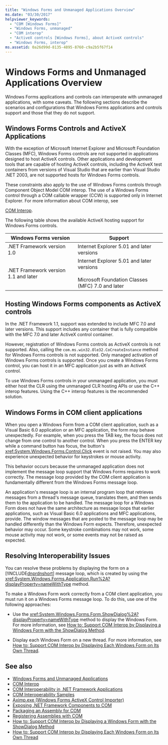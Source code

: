 ```yaml
---
title: "Windows Forms and Unmanaged Applications Overview"
ms.date: "03/30/2017"
helpviewer_keywords: 
  - "COM [Windows Forms]"
  - "Windows Forms, unmanaged"
  - "COM interop"
  - "ActiveX controls [Windows Forms], about ActiveX controls"
  - "Windows Forms, interop"
ms.assetid: 0a26d99d-8135-4895-8760-c9a2b5f67f14
---
```

# Windows Forms and Unmanaged Applications Overview
Windows Forms applications and controls can interoperate with unmanaged applications, with some caveats. The following sections describe the scenarios and configurations that Windows Forms applications and controls support and those that they do not support.  
  
## Windows Forms Controls and ActiveX Applications  
 With the exception of Microsoft Internet Explorer and Microsoft Foundation Classes (MFC), Windows Forms controls are not supported in applications designed to host ActiveX controls. Other applications and development tools that are capable of hosting ActiveX controls, including the ActiveX test containers from versions of Visual Studio that are earlier than Visual Studio .NET 2003, are not supported hosts for Windows Forms controls.  
  
 These constraints also apply to the use of Windows Forms controls through Component Object Model COM interop. The use of a Windows Forms control through a COM callable wrapper (CCW) is supported only in Internet Explorer. For more information about COM interop, see  
  
 [COM Interop](../../../visual-basic/programming-guide/com-interop/index.md).  
  
 The following table shows the available ActiveX hosting support for Windows Forms controls.  
  
|Windows Forms version|Support|  
|---------------------------|-------------|  
|.NET Framework version 1.0|Internet Explorer 5.01 and later versions|  
|.NET Framework version 1.1 and later|Internet Explorer 5.01 and later versions<br /><br /> Microsoft Foundation Classes (MFC) 7.0 and later|  
  
## Hosting Windows Forms components as ActiveX controls  
 In the .NET Framework 1.1, support was extended to include MFC 7.0 and later versions. This support includes any container that is fully compatible with the MFC 7.0 and later ActiveX control container.  
  
 However, registration of Windows Forms controls as ActiveX controls is not supported. Also, calling the `com.ms.win32.Ole32.CoCreateInstance` method for Windows Forms controls is not supported. Only managed activation of Windows Forms controls is supported. Once you create a Windows Forms control, you can host it in an MFC application just as with an ActiveX control.  
  
 To use Windows Forms controls in your unmanaged application, you must either host the CLR using the unmanaged CLR hosting APIs or use the C++ interop features. Using the C++ interop features is the recommended solution.  
  
## Windows Forms in COM client applications  
 When you open a Windows Form from a COM client application, such as a Visual Basic 6.0 application or an MFC application, the form may behave unexpectedly. For example, when you press the TAB key, the focus does not change from one control to another control. When you press the ENTER key while a command button has focus, the button's <xref:System.Windows.Forms.Control.Click> event is not raised. You may also experience unexpected behavior for keystrokes or mouse activity.  
  
 This behavior occurs because the unmanaged application does not implement the message loop support that Windows Forms requires to work correctly. The message loop provided by the COM client application is fundamentally different from the Windows Forms message loop.  
  
 An application's message loop is an internal program loop that retrieves messages from a thread's message queue, translates them, and then sends them to the application to be handled. The message loop for a Windows Form does not have the same architecture as message loops that earlier applications, such as Visual Basic 6.0 applications and MFC applications, provide. The window messages that are posted to the message loop may be handled differently than the Windows Form expects. Therefore, unexpected behavior may occur. Some keystroke combinations may not work, some mouse activity may not work, or some events may not be raised as expected.  
  
## Resolving Interoperability Issues  
 You can resolve these problems by displaying the form on a [!INCLUDE[dnprdnshort](../../../../includes/dnprdnshort-md.md)] message loop, which is created by using the <xref:System.Windows.Forms.Application.Run%2A?displayProperty=nameWithType> method.  
  
 To make a Windows Form work correctly from a COM client application, you must run it on a Windows Forms message loop. To do this, use one of the following approaches:  
  
- Use the <xref:System.Windows.Forms.Form.ShowDialog%2A?displayProperty=nameWithType> method to display the Windows Form. For more information, see [How to: Support COM Interop by Displaying a Windows Form with the ShowDialog Method](com-interop-by-displaying-a-windows-form-shadow.md).  
  
- Display each Windows Form on a new thread. For more information, see [How to: Support COM Interop by Displaying Each Windows Form on Its Own Thread](how-to-support-com-interop-by-displaying-each-windows-form-on-its-own-thread.md).  
  
## See also

- [Windows Forms and Unmanaged Applications](windows-forms-and-unmanaged-applications.md)
- [COM Interop](../../../visual-basic/programming-guide/com-interop/index.md)
- [COM Interoperability in .NET Framework Applications](../../../visual-basic/programming-guide/com-interop/com-interoperability-in-net-framework-applications.md)
- [COM Interoperability Samples](https://docs.microsoft.com/previous-versions/visualstudio/visual-studio-2008/cxcz83xf(v=vs.90))
- [Aximp.exe (Windows Forms ActiveX Control Importer)](../../tools/aximp-exe-windows-forms-activex-control-importer.md)
- [Exposing .NET Framework Components to COM](../../interop/exposing-dotnet-components-to-com.md)
- [Packaging an Assembly for COM](../../interop/packaging-an-assembly-for-com.md)
- [Registering Assemblies with COM](../../interop/registering-assemblies-with-com.md)
- [How to: Support COM Interop by Displaying a Windows Form with the ShowDialog Method](com-interop-by-displaying-a-windows-form-shadow.md)
- [How to: Support COM Interop by Displaying Each Windows Form on Its Own Thread](how-to-support-com-interop-by-displaying-each-windows-form-on-its-own-thread.md)
